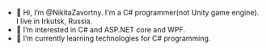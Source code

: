 - 👋 Hi, I’m @NikitaZavortny. I'm a C# programmer(not Unity game engine). I live in Irkutsk, Russia.
- 👀 I’m interested in C# and ASP.NET core and WPF.
- 🌱 I’m currently learning technologies for C# programming.

<!---
NikitaZavortny/NikitaZavortny is a ✨ special ✨ repository because its `README.md` (this file) appears on your GitHub profile.
You can click the Preview link to take a look at your changes.
--->
